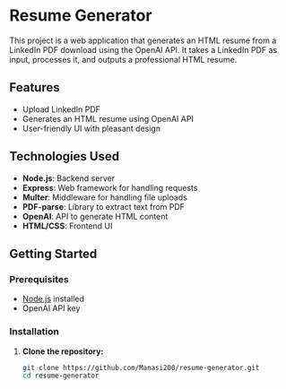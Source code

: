 # Resume Generator

This project is a web application that generates an HTML resume from a LinkedIn PDF download using the OpenAI API. It takes a LinkedIn PDF as input, processes it, and outputs a professional HTML resume.

## Features
- Upload LinkedIn PDF
- Generates an HTML resume using OpenAI API
- User-friendly UI with pleasant design

## Technologies Used
- **Node.js**: Backend server
- **Express**: Web framework for handling requests
- **Multer**: Middleware for handling file uploads
- **PDF-parse**: Library to extract text from PDF
- **OpenAI**: API to generate HTML content
- **HTML/CSS**: Frontend UI

## Getting Started

### Prerequisites
- [Node.js](https://nodejs.org/) installed
- OpenAI API key

### Installation

1. **Clone the repository:**

   ```bash
   git clone https://github.com/Manasi200/resume-generator.git
   cd resume-generator
